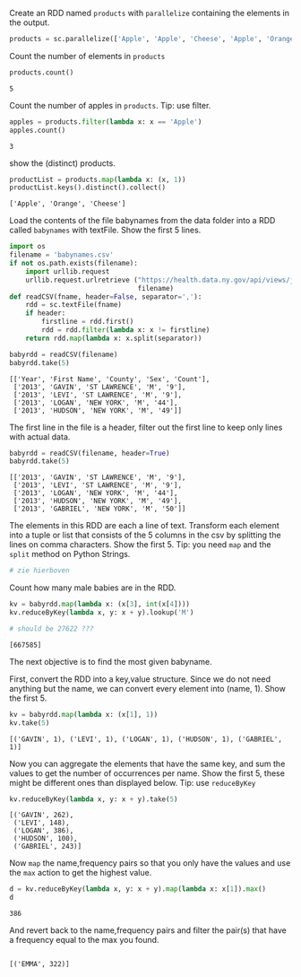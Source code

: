 
Create an RDD named `products` with `parallelize` containing the elements in the output.


```python
products = sc.parallelize(['Apple', 'Apple', 'Cheese', 'Apple', 'Orange'])
```

Count the number of elements in `products`


```python
products.count()
```




    5



Count the number of apples in `products`. Tip: use filter.


```python
apples = products.filter(lambda x: x == 'Apple')
apples.count()
```




    3



show the (distinct) products.


```python
productList = products.map(lambda x: (x, 1))
productList.keys().distinct().collect()
```




    ['Apple', 'Orange', 'Cheese']



Load the contents of the file babynames from the data folder into a RDD called `babynames` with textFile. Show the first 5 lines.


```python
import os
filename = 'babynames.csv'
if not os.path.exists(filename):
    import urllib.request
    urllib.request.urlretrieve ("https://health.data.ny.gov/api/views/jxy9-yhdk/rows.csv?accessType=DOWNLOAD", \
                                filename)
def readCSV(fname, header=False, separator=','):
    rdd = sc.textFile(fname)
    if header:
        firstline = rdd.first()
        rdd = rdd.filter(lambda x: x != firstline)
    return rdd.map(lambda x: x.split(separator))

babyrdd = readCSV(filename)
babyrdd.take(5)
```




    [['Year', 'First Name', 'County', 'Sex', 'Count'],
     ['2013', 'GAVIN', 'ST LAWRENCE', 'M', '9'],
     ['2013', 'LEVI', 'ST LAWRENCE', 'M', '9'],
     ['2013', 'LOGAN', 'NEW YORK', 'M', '44'],
     ['2013', 'HUDSON', 'NEW YORK', 'M', '49']]



The first line in the file is a header, filter out the first line to keep only lines with actual data.


```python
babyrdd = readCSV(filename, header=True)
babyrdd.take(5)
```




    [['2013', 'GAVIN', 'ST LAWRENCE', 'M', '9'],
     ['2013', 'LEVI', 'ST LAWRENCE', 'M', '9'],
     ['2013', 'LOGAN', 'NEW YORK', 'M', '44'],
     ['2013', 'HUDSON', 'NEW YORK', 'M', '49'],
     ['2013', 'GABRIEL', 'NEW YORK', 'M', '50']]



The elements in this RDD are each a line of text. Transform each element into a tuple or list that consists of the 5 columns in the csv by splitting the lines on comma characters. Show the first 5. Tip: you need `map` and the `split` method on Python Strings.


```python
# zie hierboven
```

Count how many male babies are in the RDD.


```python
kv = babyrdd.map(lambda x: (x[3], int(x[4])))
kv.reduceByKey(lambda x, y: x + y).lookup('M')

# should be 27622 ???
```




    [667585]



The next objective is to find the most given babyname.

First, convert the RDD into a key,value structure. Since we do not need anything but the name, we can convert every element into (name, 1). Show the first 5.


```python
kv = babyrdd.map(lambda x: (x[1], 1))
kv.take(5)
```




    [('GAVIN', 1), ('LEVI', 1), ('LOGAN', 1), ('HUDSON', 1), ('GABRIEL', 1)]



Now you can aggregate the elements that have the same key, and sum the values to get the number of occurrences per name. Show the first 5, these might be different ones than displayed below. Tip: use `reduceByKey`


```python
kv.reduceByKey(lambda x, y: x + y).take(5)
```




    [('GAVIN', 262),
     ('LEVI', 148),
     ('LOGAN', 386),
     ('HUDSON', 100),
     ('GABRIEL', 243)]



Now `map` the name,frequency pairs so that you only have the values and use the `max` action to get the highest value.


```python
d = kv.reduceByKey(lambda x, y: x + y).map(lambda x: x[1]).max()
d 
```




    386



And revert back to the name,frequency pairs and filter the pair(s) that have a frequency equal to the max you found.


```python

```




    [('EMMA', 322)]


